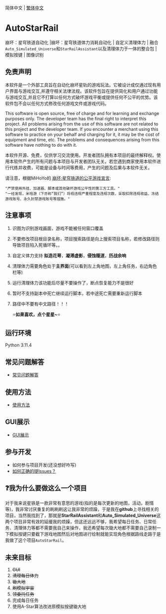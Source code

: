 简体中文 | [繁体中文](./README_TC.md)

# AutoStarRail

崩坏：星穹铁道自动化 |崩坏：星穹铁道体力消耗自动化 | 自定义清理体力 | 融合`Auto_Simulated_Universe`和`StarRailAssistant`以及清理体力于一体的整合包 | 模拟按键 | 图像识别



## 免责声明

本软件是一个外部工具旨在自动化崩坏星轨的游戏玩法。它被设计成仅通过现有用户界面与游戏交互,并遵守相关法律法规。该软件包旨在提供简化和用户通过功能与游戏交互,并且它不打算以任何方式破坏游戏平衡或提供任何不公平的优势。该软件包不会以任何方式修改任何游戏文件或游戏代码。

This software is open source, free of charge and for learning and exchange purposes only. The developer team has the final right to interpret this project. All problems arising from the use of this software are not related to this project and the developer team. If you encounter a merchant using this software to practice on your behalf and charging for it, it may be the cost of equipment and time, etc. The problems and consequences arising from this software have nothing to do with it.

本软件开源、免费，仅供学习交流使用。开发者团队拥有本项目的最终解释权。使用本软件产生的所有问题与本项目与开发者团队无关。若您遇到商家使用本软件进行代练并收费，可能是设备与时间等费用，产生的问题及后果与本软件无关。

请注意，根据MiHoYo的 [崩坏:星穹铁道的公平游戏宣言](https://sr.mihoyo.com/news/111246?nav=news&type=notice):

```
"严禁使用外挂、加速器、脚本或其他破坏游戏公平性的第三方工具。"
"一经发现，米哈游（下亦称“我们”）将视违规严重程度及违规次数，采取扣除违规收益、冻结游戏账号、永久封禁游戏账号等措施。"
```



## 注意事项

1. 识图为识别游戏画面，游戏不能被任何窗口覆盖

2. 不要修改项目根目录名称，项目搜索路径是向上搜索项目名称，若修改路径则导致项目陷入死循环等。。

3. 自定义体力支持 **拟造花萼**，**凝滞虚影**，**侵蚀隧道**，**历战余响**

4. 清理体力需要角色处于**主界面**(可以看到左上角地图，左上角任务，右边角色栏等)

5. 运行清理体力该功能后尽量不要操作了，断点恢复能力不是很好

6. 暂时不支持副本中死亡继续运行脚本，若中途死亡需要重新运行脚本

7. 路径中不要有中文路径！！！

   ⭐**如果喜欢，点个星星~**⭐

## 运行环境

Python 3.11.4

## 常见问题解答

- [常见问题解答](./doc/readme/CN/常见问题.md)

## 使用方法

- [使用方法](./doc/readme/CN/使用方法.md)

## GUI展示

- [GUI展示](./doc/readme/CN/gui展示.md)

## 参与开发

- 如何参与项目开发(还没想好咋写)
- [如何正确的提Issues？](https://www.bilibili.com/video/BV18T411z7R4/?spm_id_from=333.999.0.0&vd_source=ec620e4f4feee0d5f5bfc246495f7f84)

## ❓我为什么要做这么一个项目

  对于我来说星铁是一款非常有意思的游戏(指的是每次更新的地图，活动，剧情等)，我非常讨厌重复的刷刷刷这让我非常的烦躁，于是我在**github**上寻找相关的项目，当然我找到了，那就是**StarRailAssistant**和**Auto_Simulated_Universe**这两个项目非常有效的延缓我的烦躁，但这还远远不够，我希望每日任务、日常任务、清理体力等都不需要我自己来操作，我还希望每次锄大地都不需要自己录制一下模拟按键只要截下游戏地图然后对地图进行绘制就能实现角色根据路线走路于是我做了这个项目`AutoStarRail`。



## 未来目标

1. ~~GUI~~
2. ~~清理每日体力~~
3. ~~锄大地~~
4. ~~刷模拟宇宙~~
5. ~~领委托任务~~
6. 完成每日任务
7. 使用A-Star算法改进原模拟按键锄大地



